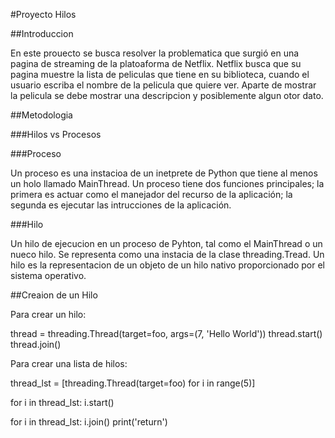 #Proyecto Hilos

##Introduccion

En este prouecto se busca resolver la problematica que surgió en una pagina de streaming de la platoaforma de Netflix.
Netflix busca que su pagina muestre la lista de peliculas que tiene en su biblioteca, cuando el usuario escriba el nombre de la pelicula que quiere ver.
Aparte de mostrar la pelicula se debe mostrar una descripcion y posiblemente algun otor dato.


##Metodologia

###Hilos vs Procesos

###Proceso

Un proceso es una instacioa de un inetprete de Python que tiene al menos un holo llamado MainThread. Un proceso tiene dos funciones principales; la primera es actuar como el manejador del recurso de la aplicación; la segunda es ejecutar las intrucciones de la aplicación.

###Hilo

Un hilo de ejecucion en un proceso de Pyhton, tal como el MainThread o un nueco hilo. Se representa como una instacia de la clase threading.Tread. Un hilo es la representacion de un objeto de un hilo nativo proporcionado por el sistema operativo.

##Creaion de un Hilo

Para crear un hilo:

   thread = threading.Thread(target=foo, args=(7, 'Hello World'))
   thread.start()
   thread.join()
   
Para crear una lista de hilos:

thread_lst = [threading.Thread(target=foo) for i in range(5)]

for i in thread_lst:
  i.start()

for i in thread_lst:
  i.join()
  print('return')
